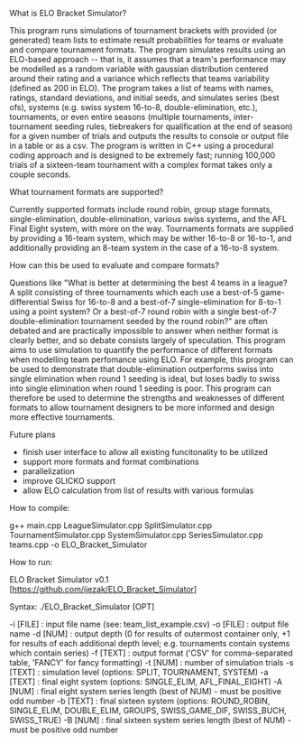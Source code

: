 What is ELO Bracket Simulator?

This program runs simulations of tournament brackets with provided (or generated) team lists to estimate result probabilities for teams or evaluate and compare tournament formats.
The program simulates results using an ELO-based approach -- that is, it assumes that a team's performance may be modelled as a random variable with gaussian distribution centered
around their rating and a variance which reflects that teams variability (defined as 200 in ELO). The program takes a list of teams with names, ratings, standard deviations, and
initial seeds, and simulates series (best ofs), systems (e.g. swiss system 16-to-8, double-elimination, etc.), tournaments, or even entire seasons (multiple tournaments,
inter-tournament seeding rules, tiebreakers for qualification at the end of season) for a given number of trials and outputs the results to console or output file in a table or
as a csv. The program is written in C++ using a procedural coding approach and is designed to be extremely fast; running 100,000 trials of a sixteen-team tournament with a 
complex format takes only a couple seconds. 

What tournament formats are supported?

Currently supported formats include round robin, group stage formats, single-elimination, double-elimination, various swiss systems, and the AFL Final Eight system, with more on 
the way. Tournaments formats are supplied by providing a 16-team system, which may be wither 16-to-8 or 16-to-1, and additionally providing an 8-team system in the case of a 
16-to-8 system. 

How can this be used to evaluate and compare formats?

Questions like "What is better at determining the best 4 teams in a league? A split consisting of three tournaments which each use a best-of-5 game-differential Swiss for 16-to-8
and a best-of-7 single-elimination for 8-to-1 using a point system? Or a best-of-7 round robin with a single best-of-7 double-elimination tournament seeded by the round robin?" 
are often debated and are practically impossible to answer when neither format is clearly better, and so debate consists largely of speculation. This program aims to use simulation 
to quantify the performance of different formats when modelling team perfomance using ELO. For example, this program can be used to demonstrate that double-elimination outperforms 
swiss into single elimination when round 1 seeding is ideal, but loses badly to swiss into single elimination when round 1 seeding is poor. This program can therefore be used to 
determine the strengths and weaknesses of different formats to allow tournament designers to be more informed and design more effective tournaments.

Future plans

- finish user interface to allow all existing funcitonality to be utilized
- support more formats and format combinations
- parallelization
- improve GLICKO support
- allow ELO calculation from list of results with various formulas

How to compile:

g++ main.cpp LeagueSimulator.cpp SplitSimulator.cpp TournamentSimulator.cpp SystemSimulator.cpp SeriesSimulator.cpp teams.cpp -o ELO_Bracket_Simulator

How to run:

ELO Bracket Simulator v0.1 [https://github.com/ijezak/ELO_Bracket_Simulator]

Syntax: ./ELO_Bracket_Simulator [OPT]

-i [FILE]   : input file name (see: team_list_example.csv)
-o [FILE]   : output file name
-d [NUM]    : output depth (0 for results of outermost container only, +1 for results of each additional depth level; e.g. tournaments contain systems which contain series)
-f [TEXT]   : output format ('CSV' for comma-separated table, 'FANCY' for fancy formatting)
-t [NUM]    : number of simulation trials
-s [TEXT]   : simulation level (options: SPLIT, TOURNAMENT, SYSTEM)
-a [TEXT]   : final eight system (options: SINGLE_ELIM, AFL_FINAL_EIGHT)
-A [NUM]    : final eight system series length (best of NUM) - must be positive odd number
-b [TEXT]   : final sixteen system (options: ROUND_ROBIN, SINGLE_ELIM, DOUBLE_ELIM, GROUPS, SWISS_GAME_DIF, SWISS_BUCH, SWISS_TRUE)
-B [NUM]    : final sixteen system series length (best of NUM) - must be positive odd number
